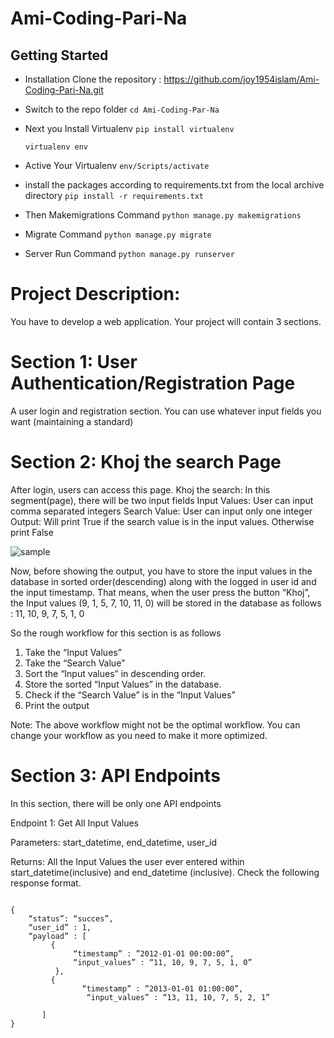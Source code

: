 # Ami-Coding-Pari-Na

## Getting Started

* Installation Clone the repository : 
https://github.com/joy1954islam/Ami-Coding-Pari-Na.git

* Switch to the repo folder
	```cd Ami-Coding-Par-Na```

* Next you Install Virtualenv
	```pip install virtualenv```

	```virtualenv env```

* Active Your Virtualenv
```env/Scripts/activate```

* install the packages according to requirements.txt from the local archive directory
```pip install -r requirements.txt```


* Then Makemigrations Command
```python manage.py makemigrations```


* Migrate Command
```python manage.py migrate```

* Server Run Command
```python manage.py runserver```


# Project Description:


You have to develop a web application. Your project will contain 3 sections.

# Section 1: User Authentication/Registration Page
A user login and registration section. You can use whatever input fields you want (maintaining a standard)

# Section 2: Khoj the search Page
 After login, users can access this page. 
 Khoj the search: In this segment(page), there will be two input fields
Input Values: User can input comma separated integers
Search Value: User can input only one integer 
Output: Will print True if the search value is in the input values. Otherwise print False

![sample](https://user-images.githubusercontent.com/43573718/134390293-ce98fc27-6678-419d-97e8-64dab8dd178e.PNG)

Now, before showing the output, you have to store the input values in the database in sorted order(descending) along with the logged in user id and the input timestamp. That means, when the user press the button “Khoj”, the Input values (9, 1, 5, 7, 10, 11, 0) will be stored in the database as follows : 11, 10, 9, 7, 5, 1, 0 

So the rough workflow for this section is as follows 

1. Take the “Input Values”
2. Take the “Search Value”
3. Sort the “Input values” in descending order.
4. Store the sorted “Input Values” in the database.
5. Check if the “Search Value” is in the “Input Values”
6. Print the output

Note: The above workflow might not be the optimal workflow. You can change your workflow as you need to make it more optimized.

# Section 3: API Endpoints
In this section, there will be only one API endpoints

Endpoint 1: Get All Input Values

Parameters: start_datetime, end_datetime, user_id

Returns: All the Input Values the user ever entered within start_datetime(inclusive) and end_datetime (inclusive). Check the following response format.
```

{
    “status”: “succes”,
    “user_id” : 1,
    “payload” : [
         {
              “timestamp” : ”2012-01-01 00:00:00”,
              “input_values” : “11, 10, 9, 7, 5, 1, 0”
          },
         {
                “timestamp” : ”2013-01-01 01:00:00”,
                 “input_values” : “13, 11, 10, 7, 5, 2, 1”
          
       ]
}

```




